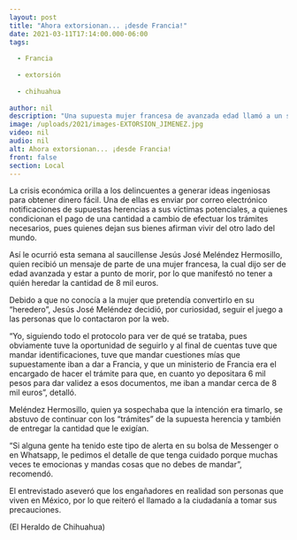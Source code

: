 ```yaml
---
layout: post
title: "Ahora extorsionan... ¡desde Francia!"
date: 2021-03-11T17:14:00.000-06:00
tags:
  
  - Francia
  
  - extorsión
  
  - chihuahua
  
author: nil
description: "Una supuesta mujer francesa de avanzada edad llamó a un saucillense y le dijo que sería su heredero, para lo cual le pidió identificaciones personales"
image: /uploads/2021/images-EXTORSION_JIMENEZ.jpg
video: nil
audio: nil
alt: Ahora extorsionan... ¡desde Francia!
front: false
section: Local
---
```


La crisis económica orilla a los delincuentes a generar ideas ingeniosas para obtener dinero fácil. Una de ellas es enviar por correo electrónico notificaciones de supuestas herencias a sus víctimas potenciales, a quienes condicionan el pago de una cantidad a cambio de efectuar los trámites necesarios, pues quienes dejan sus bienes afirman vivir del otro lado del mundo.

Así le ocurrió esta semana al saucillense Jesús José Meléndez Hermosillo, quien recibió un mensaje de parte de una mujer francesa, la cual dijo ser de edad avanzada y estar a punto de morir, por lo que manifestó no tener a quién heredar la cantidad de 8 mil euros.

Debido a que no conocía a la mujer que pretendía convertirlo en su “heredero”, Jesús José Meléndez decidió, por curiosidad, seguir el juego a las personas que lo contactaron por la web.

“Yo, siguiendo todo el protocolo para ver de qué se trataba, pues obviamente tuve la oportunidad de seguirlo y al final de cuentas tuve que mandar identificaciones, tuve que mandar cuestiones mías que supuestamente iban a dar a Francia, y que un ministerio de Francia era el encargado de hacer el trámite para que, en cuanto yo depositara 6 mil pesos para dar validez a esos documentos, me iban a mandar cerca de 8 mil euros”, detalló.

Meléndez Hermosillo, quien ya sospechaba que la intención era timarlo, se abstuvo de continuar con los “trámites” de la supuesta herencia y también de entregar la cantidad que le exigían.

“Si alguna gente ha tenido este tipo de alerta en su bolsa de Messenger o en Whatsapp, le pedimos el detalle de que tenga cuidado porque muchas veces te emocionas y mandas cosas que no debes de mandar”, recomendó.

El entrevistado aseveró que los engañadores en realidad son personas que viven en México, por lo que reiteró el llamado a la ciudadanía a tomar sus precauciones.

(El Heraldo de Chihuahua)